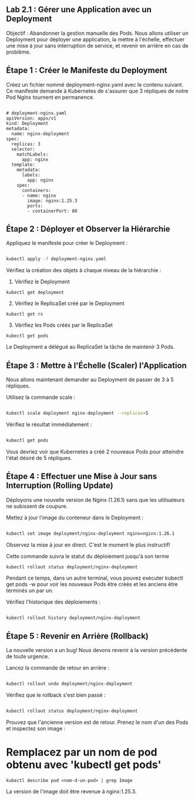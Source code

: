 ## Lab 2.1 : Gérer une Application avec un Deployment
Objectif : Abandonner la gestion manuelle des Pods. Nous allons utiliser un Deployment pour déployer une application, la mettre à l'échelle, effectuer une mise à jour sans interruption de service, et revenir en arrière en cas de problème.

## Étape 1 : Créer le Manifeste du Deployment
Créez un fichier nommé deployment-nginx.yaml avec le contenu suivant. Ce manifeste demande à Kubernetes de s'assurer que 3 répliques de notre Pod Nginx tournent en permanence.

```

# deployment-nginx.yaml
apiVersion: apps/v1
kind: Deployment
metadata:
  name: nginx-deployment
spec:
  replicas: 3
  selector:
    matchLabels:
      app: nginx
  template:
    metadata:
      labels:
        app: nginx
    spec:
      containers:
      - name: nginx
        image: nginx:1.25.3
        ports:
        - containerPort: 80
```
## Étape 2 : Déployer et Observer la Hiérarchie
Appliquez le manifeste pour créer le Deployment :

```Bash

kubectl apply -f deployment-nginx.yaml
```
Vérifiez la création des objets à chaque niveau de la hiérarchie :



1. Vérifiez le Deployment 
```
kubectl get deployment
```
2. Vérifiez le ReplicaSet créé par le Deployment
```
kubectl get rs
```

3. Vérifiez les Pods créés par le ReplicaSet
```
kubectl get pods
```
 Le Deployment a délégué au ReplicaSet la tâche de maintenir 3 Pods.

## Étape 3 : Mettre à l'Échelle (Scaler) l'Application
Nous allons maintenant demander au Deployment de passer de 3 à 5 répliques.

Utilisez la commande scale :

```Bash

kubectl scale deployment nginx-deployment --replicas=5
```
Vérifiez le résultat immédiatement :

```Bash

kubectl get pods
```
Vous devriez voir que Kubernetes a créé 2 nouveaux Pods pour atteindre l'état désiré de 5 répliques.

## Étape 4 : Effectuer une Mise à Jour sans Interruption (Rolling Update)
Déployons une nouvelle version de Nginx (1.26.1) sans que les utilisateurs ne subissent de coupure.

Mettez à jour l'image du conteneur dans le Deployment :

```Bash

kubectl set image deployment/nginx-deployment nginx=nginx:1.26.1
```
Observez la mise à jour en direct. C'est le moment le plus instructif!



Cette commande suivra le statut du déploiement jusqu'à son terme
```
kubectl rollout status deployment/nginx-deployment
```
Pendant ce temps, dans un autre terminal, vous pouvez exécuter kubectl get pods -w pour voir les nouveaux Pods être créés et les anciens être terminés un par un.

Vérifiez l'historique des déploiements :

```Bash

kubectl rollout history deployment/nginx-deployment
```
## Étape 5 : Revenir en Arrière (Rollback)
La nouvelle version a un bug! Nous devons revenir à la version précédente de toute urgence.

Lancez la commande de retour en arrière :

```Bash

kubectl rollout undo deployment/nginx-deployment
```
Vérifiez que le rollback s'est bien passé :

```Bash

kubectl rollout status deployment/nginx-deployment
```
Prouvez que l'ancienne version est de retour. Prenez le nom d'un des Pods et inspectez son image :



# Remplacez <nom-d-un-pod> par un nom de pod obtenu avec 'kubectl get pods'
```
kubectl describe pod <nom-d-un-pod> | grep Image
```
La version de l'image doit être revenue à nginx:1.25.3.

